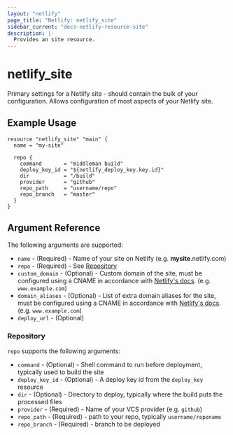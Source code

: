 ```yaml
---
layout: "netlify"
page_title: "Netlify: netlify_site"
sidebar_current: "docs-netlify-resource-site"
description: |-
  Provides an site resource.
---
```


# netlify_site

Primary settings for a Netlify site - should contain the bulk of your configuration. Allows configuration of most aspects of your Netlify site.

## Example Usage

```hcl
resource "netlify_site" "main" {
  name = "my-site"

  repo {
    command       = "middleman build"
    deploy_key_id = "${netlify_deploy_key.key.id}"
    dir           = "/build"
    provider      = "github"
    repo_path     = "username/repo"
    repo_branch   = "master"
  }
}
```

## Argument Reference

The following arguments are supported:

* `name` - (Required) - Name of your site on Netlify (e.g. **mysite**.netlify.com)
* `repo` - (Required) - See [Repository](#repo)
* `custom_domain` - (Optional) - Custom domain of the site, must be configured using a CNAME in accordance with [Netlify's docs](https://www.netlify.com/docs/custom-domains). (e.g. `www.example.com`)
* `domain_aliases` - (Optional) - List of extra domain aliases for the site, must be configured using a CNAME in accordance with [Netlify's docs](https://www.netlify.com/docs/custom-domains). (e.g. `www.example.com`)
* `deploy_url` - (Optional)

### Repository

`repo` supports the following arguments:

* `command` - (Optional) - Shell command to run before deployment, typically used to build the site
* `deploy_key_id` - (Optional) - A deploy key id from the `deploy_key` resource
* `dir` - (Optional) - Directory to deploy, typically where the build puts the processed files
* `provider` - (Required) - Name of your VCS provider (e.g. `github`)
* `repo_path` - (Required) - path to your repo, typically `username/reponame`
* `repo_branch` - (Required) - branch to be deployed
